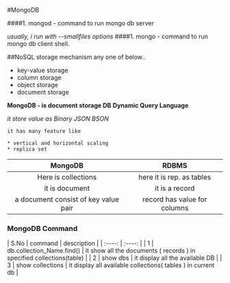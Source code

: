 #MongoDB

####1. mongod - command to run mongo db server

*usually, i run with --smallfiles options*
####1. mongo - command to run mongo db client shell.

##NoSQL storage mechanism any one of below..

 * key-value storage
 * column storage
 * object storage
 * document storage

**MongoDB - is document storage DB**
**Dynamic Query Language**

*it store value as Binary JSON BSON*

 ```
 it has many feature like
 
* vertical and horizontal scaling
* replica set

```

| MongoDB | RDBMS|
| :----:|:----:|
| Here is collections | here it is rep. as tables |
| it is document | it is a record |
| a document consist of key value pair | record has value for columns |

### MongoDB Command


| S.No | command | description |
| :----: | :----: |
| 1 | db.collection_Name.find() | it show all the documents ( records ) in specified collections(table) |
| 2 | show dbs | it display all the available DB |
| 3 | show collections | it display all available collections( tables ) in current db |
